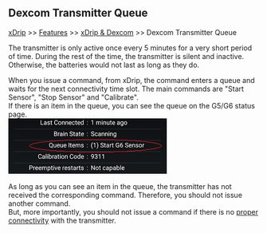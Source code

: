 ## Dexcom Transmitter Queue  
[xDrip](../README.md) >> [Features](./Features_page.md) >> [xDrip & Dexcom](./Dexcom_page.md) >> Dexcom Transmitter Queue  
  
The transmitter is only active once every 5 minutes for a very short period of time.  During the rest of the time, the transmitter is silent and inactive.  Otherwise, the batteries would not last as long as they do.  
  
When you issue a command, from xDrip, the command enters a queue and waits for the next connectivity time slot.  The main commands are "Start Sensor", "Stop Sensor" and "Calibrate".  
If there is an item in the queue, you can see the queue on the G5/G6 status page.  
![](./images/tx-queue.png)  
  
As long as you can see an item in the queue, the transmitter has not received the corresponding command.  Therefore, you should not issue another command.  
But, more importantly, you should not issue a command if there is no [proper connectivity](./Proper-connectivity) with the transmitter.  
  
